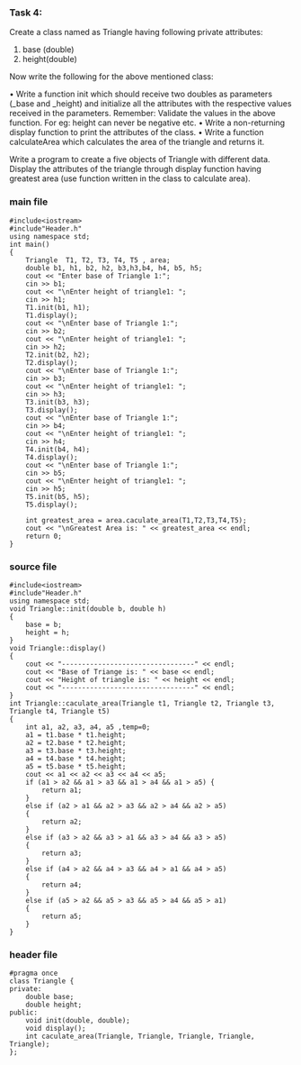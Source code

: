 ### Task 4: 
 
Create a class named as Triangle having following private attributes: 
 
1.	base (double)  
2.	height(double) 
 
Now write the following for the above mentioned class: 
 
•	Write a function init which should receive two doubles as parameters (_base and _height) and initialize all the attributes with the respective values received in the parameters.
Remember: Validate the values in the above function. For eg: height can never be negative etc.
•	Write a non-returning display function to print the attributes of the class.
•	Write a function calculateArea which calculates the area of the triangle and returns it. 
 
 
Write a program to create a five objects of Triangle with different data. Display the attributes of the triangle through display function having greatest area (use function written in the class to calculate area). 


### main file
```
#include<iostream>
#include"Header.h"
using namespace std;
int main()
{
	Triangle  T1, T2, T3, T4, T5 , area;
	double b1, h1, b2, h2, b3,h3,b4, h4, b5, h5;
	cout << "Enter base of Triangle 1:";
	cin >> b1;
	cout << "\nEnter height of triangle1: ";
	cin >> h1;
	T1.init(b1, h1);
	T1.display();
	cout << "\nEnter base of Triangle 1:";
	cin >> b2;
	cout << "\nEnter height of triangle1: ";
	cin >> h2;
	T2.init(b2, h2);
	T2.display();
	cout << "\nEnter base of Triangle 1:";
	cin >> b3;
	cout << "\nEnter height of triangle1: ";
	cin >> h3;
	T3.init(b3, h3);
	T3.display();
	cout << "\nEnter base of Triangle 1:";
	cin >> b4;
	cout << "\nEnter height of triangle1: ";
	cin >> h4;
	T4.init(b4, h4);
	T4.display();
	cout << "\nEnter base of Triangle 1:";
	cin >> b5;
	cout << "\nEnter height of triangle1: ";
	cin >> h5;
	T5.init(b5, h5);
	T5.display();

	int greatest_area = area.caculate_area(T1,T2,T3,T4,T5);
	cout << "\nGreatest Area is: " << greatest_area << endl;
	return 0;
}
```
### source file
```
#include<iostream>
#include"Header.h"
using namespace std;
void Triangle::init(double b, double h)
{
	base = b;
	height = h;
}
void Triangle::display()
{
	cout << "---------------------------------" << endl;
	cout << "Base of Triange is: " << base << endl;
	cout << "Height of triangle is: " << height << endl;
	cout << "---------------------------------" << endl;
}
int Triangle::caculate_area(Triangle t1, Triangle t2, Triangle t3, Triangle t4, Triangle t5)
{
	int a1, a2, a3, a4, a5 ,temp=0;
	a1 = t1.base * t1.height;
	a2 = t2.base * t2.height;
	a3 = t3.base * t3.height;
	a4 = t4.base * t4.height;
	a5 = t5.base * t5.height;
	cout << a1 << a2 << a3 << a4 << a5;
	if (a1 > a2 && a1 > a3 && a1 > a4 && a1 > a5) {
		return a1;
	}
	else if (a2 > a1 && a2 > a3 && a2 > a4 && a2 > a5)
	{
		return a2;
	}
	else if (a3 > a2 && a3 > a1 && a3 > a4 && a3 > a5)
	{
		return a3;
	}
	else if (a4 > a2 && a4 > a3 && a4 > a1 && a4 > a5)
	{
		return a4;
	}
	else if (a5 > a2 && a5 > a3 && a5 > a4 && a5 > a1)
	{
		return a5;
	}
}
```
### header file
```
#pragma once
class Triangle {
private:
	double base;
	double height;
public:
	void init(double, double);
	void display();
	int caculate_area(Triangle, Triangle, Triangle, Triangle, Triangle);
};
```
